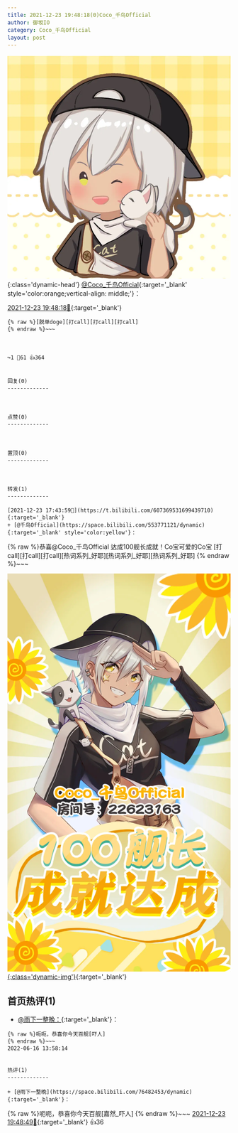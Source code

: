 ```yaml
---
title: 2021-12-23 19:48:18(0)Coco_千鸟Official
author: 御坂IO
category: Coco_千鸟Official
layout: post
---
```


![img](/images/85e485bc0dbd0cde4d15f24d7cffe9704618ad10.jpg){:class='dynamic-head'}
[@Coco_千鸟Official](https://space.bilibili.com/1891728206/dynamic){:target='_blank' style='color:orange;vertical-align: middle;'}：

[2021-12-23 19:48:18🔗](https://t.bilibili.com/607401567856601477){:target='_blank'}

~~~
{% raw %}[脱单doge][打call][打call][打call]
{% endraw %}~~~



↪️1 💬61 👍364


回复(0)
-------------



点赞(0)
-------------



置顶(0)
-------------



转发(1)
-------------

[2021-12-23 17:43:59🔗](https://t.bilibili.com/607369531699439710){:target='_blank'}
+ [@千鸟Official](https://space.bilibili.com/553771121/dynamic){:target='_blank' style='color:yellow'}：
~~~
{% raw %}恭喜@Coco_千鸟Official 达成100舰长成就！Co宝可爱的Co宝 [打call][打call][打call][热词系列_好耶][热词系列_好耶][热词系列_好耶]
{% endraw %}~~~


[![img](/images/01b38f5bb9e0c6d61559cdaf8eb7edb44fc24af5.jpg){:class='dynamic-img'}](/images/01b38f5bb9e0c6d61559cdaf8eb7edb44fc24af5.jpg){:target='_blank'}




首页热评(1)
-------------

+ [@雨下一整晩：](https://space.bilibili.com/76482453/dynamic){:target='_blank'}：
~~~
{% raw %}呃呃，恭喜你今天百舰[吓人]
{% endraw %}~~~
2022-06-16 13:58:14


热评(1)
-------------

+ [@雨下一整晩](https://space.bilibili.com/76482453/dynamic){:target='_blank'}：
~~~
{% raw %}呃呃，恭喜你今天百舰[嘉然_吓人]
{% endraw %}~~~
[2021-12-23 19:48:49🔗](https://t.bilibili.com/607401567856601477#reply96144419360){:target='_blank'} 👍36


